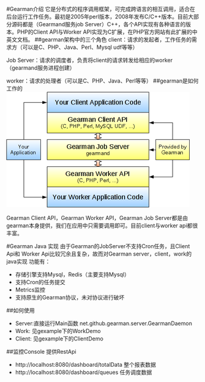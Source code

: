 #Gearman介绍
它是分布式的程序调用框架，可完成跨语言的相互调用，适合在后台运行工作任务。最初是2005年perl版本，2008年发布C/C++版本。目前大部分源码都是（Gearmand服务job Server）C++，各个API实现有各种语言的版本。PHP的Client API与Worker API实现为C扩展，在PHP官方网站有此扩展的中英文文档。
##gearman架构中的三个角色
client：请求的发起者，工作任务的需求方（可以是C、PHP、Java、Perl、Mysql udf等等）

Job Server：请求的调度者，负责将client的请求转发给相应的worker（gearmand服务进程创建）

worker：请求的处理者（可以是C、PHP、Java、Perl等等）
##gearman是如何工作的
![工作原理](https://github.com/linking12/gearman/blob/master/%E5%B7%A5%E4%BD%9C%E5%8E%9F%E7%90%86.png "原理")

Gearman Client API，Gearman Worker API，Gearman Job Server都是由gearman本身提供，我们在应用中只需要调用即可。目前client与worker api都很丰富。

#Gearman Java 实现
由于Gearman的JobServer不支持Cron任务，且Client Api和 Worker Api比较冗余且复杂，故而对Gearman server，client，work的java实现
功能有：
*   存储引擎支持Mysql，Redis（主要支持Mysql）
*   支持Cron的任务提交
*   Metrics监控
*   支持原生的Gearman协议，未对协议进行破坏

##如何使用
* Server:直接运行Main函数 net.github.gearman.server.GearmanDaemon
* Work: 见gexample下的WorkDemo
* Client: 见gexample下的ClientDemo


##监控Console
提供RestApi 
* http://localhost:8080/dashboard/totalData 整个报表数据
* http://localhost:8080/dashboard/queues  任务调度数据
